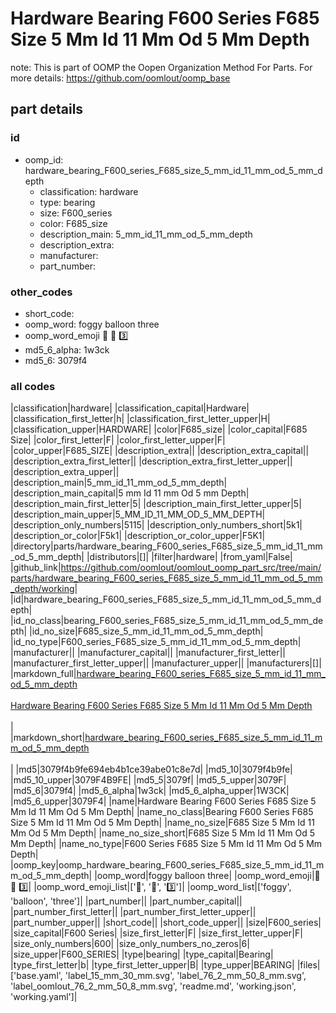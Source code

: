 # Hardware Bearing F600 Series F685 Size 5 Mm Id 11 Mm Od 5 Mm Depth  

note: This is part of OOMP the Oopen Organization Method For Parts. For more details: https://github.com/oomlout/oomp_base

##  part details





### id
* oomp_id: hardware_bearing_F600_series_F685_size_5_mm_id_11_mm_od_5_mm_depth
  * classification: hardware
  * type: bearing
  * size: F600_series
  * color: F685_size
  * description_main: 5_mm_id_11_mm_od_5_mm_depth
  * description_extra: 
  * manufacturer: 
  * part_number: 

### other_codes
* short_code: 
* oomp_word: foggy balloon three
* oomp_word_emoji :foggy: :balloon: :three:
* md5_6_alpha: 1w3ck
* md5_6: 3079f4

### all codes 
|classification|hardware|
|classification_capital|Hardware|
|classification_first_letter|h|
|classification_first_letter_upper|H|
|classification_upper|HARDWARE|
|color|F685_size|
|color_capital|F685 Size|
|color_first_letter|F|
|color_first_letter_upper|F|
|color_upper|F685_SIZE|
|description_extra||
|description_extra_capital||
|description_extra_first_letter||
|description_extra_first_letter_upper||
|description_extra_upper||
|description_main|5_mm_id_11_mm_od_5_mm_depth|
|description_main_capital|5 mm Id 11 mm Od 5 mm Depth|
|description_main_first_letter|5|
|description_main_first_letter_upper|5|
|description_main_upper|5_MM_ID_11_MM_OD_5_MM_DEPTH|
|description_only_numbers|5115|
|description_only_numbers_short|5k1|
|description_or_color|F5k1|
|description_or_color_upper|F5K1|
|directory|parts/hardware_bearing_F600_series_F685_size_5_mm_id_11_mm_od_5_mm_depth|
|distributors|[]|
|filter|hardware|
|from_yaml|False|
|github_link|https://github.com/oomlout/oomlout_oomp_part_src/tree/main/parts/hardware_bearing_F600_series_F685_size_5_mm_id_11_mm_od_5_mm_depth/working|
|id|hardware_bearing_F600_series_F685_size_5_mm_id_11_mm_od_5_mm_depth|
|id_no_class|bearing_F600_series_F685_size_5_mm_id_11_mm_od_5_mm_depth|
|id_no_size|F685_size_5_mm_id_11_mm_od_5_mm_depth|
|id_no_type|F600_series_F685_size_5_mm_id_11_mm_od_5_mm_depth|
|manufacturer||
|manufacturer_capital||
|manufacturer_first_letter||
|manufacturer_first_letter_upper||
|manufacturer_upper||
|manufacturers|[]|
|markdown_full|[hardware_bearing_F600_series_F685_size_5_mm_id_11_mm_od_5_mm_depth](https://github.com/oomlout/oomlout_oomp_part_src/tree/main/parts/hardware_bearing_F600_series_F685_size_5_mm_id_11_mm_od_5_mm_depth/working)<br>[](https://github.com/oomlout/oomlout_oomp_part_src/tree/main/parts/hardware_bearing_F600_series_F685_size_5_mm_id_11_mm_od_5_mm_depth/working)<br>[Hardware Bearing F600 Series F685 Size 5 Mm Id 11 Mm Od 5 Mm Depth](https://github.com/oomlout/oomlout_oomp_part_src/tree/main/parts/hardware_bearing_F600_series_F685_size_5_mm_id_11_mm_od_5_mm_depth/working)<br><br>|
|markdown_short|[hardware_bearing_F600_series_F685_size_5_mm_id_11_mm_od_5_mm_depth](https://github.com/oomlout/oomlout_oomp_part_src/tree/main/parts/hardware_bearing_F600_series_F685_size_5_mm_id_11_mm_od_5_mm_depth/working)<br><br>|
|md5|3079f4b9fe694eb4b1ce39abe01c8e7d|
|md5_10|3079f4b9fe|
|md5_10_upper|3079F4B9FE|
|md5_5|3079f|
|md5_5_upper|3079F|
|md5_6|3079f4|
|md5_6_alpha|1w3ck|
|md5_6_alpha_upper|1W3CK|
|md5_6_upper|3079F4|
|name|Hardware Bearing F600 Series F685 Size 5 Mm Id 11 Mm Od 5 Mm Depth|
|name_no_class|Bearing F600 Series F685 Size 5 Mm Id 11 Mm Od 5 Mm Depth|
|name_no_size|F685 Size 5 Mm Id 11 Mm Od 5 Mm Depth|
|name_no_size_short|F685 Size 5 Mm Id 11 Mm Od 5 Mm Depth|
|name_no_type|F600 Series F685 Size 5 Mm Id 11 Mm Od 5 Mm Depth|
|oomp_key|oomp_hardware_bearing_F600_series_F685_size_5_mm_id_11_mm_od_5_mm_depth|
|oomp_word|foggy balloon three|
|oomp_word_emoji|:foggy: :balloon: :three:|
|oomp_word_emoji_list|[':foggy:', ':balloon:', ':three:']|
|oomp_word_list|['foggy', 'balloon', 'three']|
|part_number||
|part_number_capital||
|part_number_first_letter||
|part_number_first_letter_upper||
|part_number_upper||
|short_code||
|short_code_upper||
|size|F600_series|
|size_capital|F600 Series|
|size_first_letter|F|
|size_first_letter_upper|F|
|size_only_numbers|600|
|size_only_numbers_no_zeros|6|
|size_upper|F600_SERIES|
|type|bearing|
|type_capital|Bearing|
|type_first_letter|b|
|type_first_letter_upper|B|
|type_upper|BEARING|
|files|['base.yaml', 'label_15_mm_30_mm.svg', 'label_76_2_mm_50_8_mm.svg', 'label_oomlout_76_2_mm_50_8_mm.svg', 'readme.md', 'working.json', 'working.yaml']|

